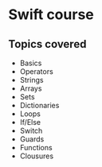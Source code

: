 # Swift course

## Topics covered
- Basics
- Operators
- Strings
- Arrays
- Sets
- Dictionaries
- Loops
- If/Else
- Switch
- Guards
- Functions
- Clousures